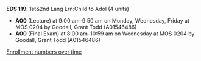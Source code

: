 **EDS 119**: 1st&2nd Lang Lrn:Child to Adol (4 units)

- **A00** (Lecture) at 9:00 am–9:50 am on Monday, Wednesday, Friday at MOS 0204 by Goodall, Grant Todd (A01546486)
- **A00** (Final Exam) at 8:00 am–10:59 am on Wednesday at MOS 0204 by Goodall, Grant Todd (A01546486)

[Enrollment numbers over time](./EDS119.tsv)
